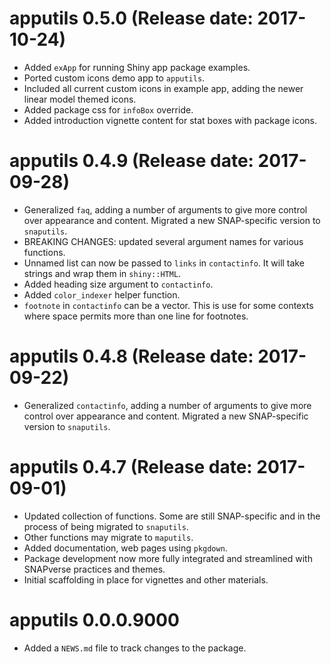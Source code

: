 # apputils 0.5.0 (Release date: 2017-10-24)

* Added `exApp` for running Shiny app package examples.
* Ported custom icons demo app to `apputils`.
* Included all current custom icons in example app, adding the newer linear model themed icons.
* Added package css for `infoBox` override.
* Added introduction vignette content for stat boxes with package icons.

# apputils 0.4.9 (Release date: 2017-09-28)

* Generalized `faq`, adding a number of arguments to give more control over appearance and content. Migrated a new SNAP-specific version to `snaputils`.
* BREAKING CHANGES: updated several argument names for various functions.
* Unnamed list can now be passed to `links` in `contactinfo`. It will take strings and wrap them in `shiny::HTML`.
* Added heading size argument to `contactinfo`.
* Added `color_indexer` helper function.
* `footnote` in `contactinfo` can be a vector. This is use for some contexts where space permits more than one line for footnotes.

# apputils 0.4.8 (Release date: 2017-09-22)

* Generalized `contactinfo`, adding a number of arguments to give more control over appearance and content. Migrated a new SNAP-specific version to `snaputils`.

# apputils 0.4.7 (Release date: 2017-09-01)

* Updated collection of functions. Some are still SNAP-specific and in the process of being migrated to `snaputils`.
* Other functions may migrate to `maputils`.
* Added documentation, web pages using `pkgdown`.
* Package development now more fully integrated and streamlined with SNAPverse practices and themes.
* Initial scaffolding in place for vignettes and other materials.

# apputils 0.0.0.9000

* Added a `NEWS.md` file to track changes to the package.
